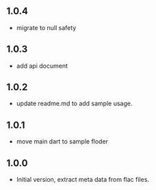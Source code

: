## 1.0.4
- migrate to null safety 

## 1.0.3
- add api document 

## 1.0.2
- update readme.md to add sample usage.

## 1.0.1
- move main dart to sample floder

## 1.0.0
- Initial version, extract meta data from flac files.

